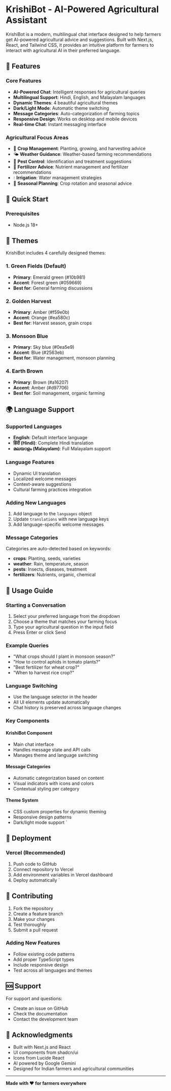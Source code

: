 # KrishiBot - AI-Powered Agricultural Assistant

KrishiBot is a modern, multilingual chat interface designed to help farmers get AI-powered agricultural advice and suggestions. Built with Next.js, React, and Tailwind CSS, it provides an intuitive platform for farmers to interact with agricultural AI in their preferred language.

## 🌾 Features

### Core Features
- **AI-Powered Chat**: Intelligent responses for agricultural queries
- **Multilingual Support**: Hindi, English, and Malayalam languages
- **Dynamic Themes**: 4 beautiful agricultural themes
- **Dark/Light Mode**: Automatic theme switching
- **Message Categories**: Auto-categorization of farming topics
- **Responsive Design**: Works on desktop and mobile devices
- **Real-time Chat**: Instant messaging interface

### Agricultural Focus Areas
- 🌱 **Crop Management**: Planting, growing, and harvesting advice
- 🌤️ **Weather Guidance**: Weather-based farming recommendations
- 🐛 **Pest Control**: Identification and treatment suggestions
- 🧪 **Fertilizer Advice**: Nutrient management and fertilizer recommendations
- 💧 **Irrigation**: Water management strategies
- 🌾 **Seasonal Planning**: Crop rotation and seasonal advice

## 🚀 Quick Start

### Prerequisites
- Node.js 18+ 

## 🎨 Themes

KrishiBot includes 4 carefully designed themes:

### 1. Green Fields (Default)
- **Primary**: Emerald green (#10b981)
- **Accent**: Forest green (#059669)
- **Best for**: General farming discussions

### 2. Golden Harvest
- **Primary**: Amber (#f59e0b)
- **Accent**: Orange (#ea580c)
- **Best for**: Harvest season, grain crops

### 3. Monsoon Blue
- **Primary**: Sky blue (#0ea5e9)
- **Accent**: Blue (#2563eb)
- **Best for**: Water management, monsoon planning

### 4. Earth Brown
- **Primary**: Brown (#a16207)
- **Accent**: Amber (#d97706)
- **Best for**: Soil management, organic farming

## 🌍 Language Support

### Supported Languages
- **English**: Default interface language
- **हिंदी (Hindi)**: Complete Hindi translation
- **മലയാളം (Malayalam)**: Full Malayalam support

### Language Features
- Dynamic UI translation
- Localized welcome messages
- Context-aware suggestions
- Cultural farming practices integration


### Adding New Languages
1. Add language to the `languages` object
2. Update `translations` with new language keys
3. Add language-specific welcome messages

### Message Categories
Categories are auto-detected based on keywords:
- **crops**: Planting, seeds, varieties
- **weather**: Rain, temperature, season
- **pests**: Insects, diseases, treatment
- **fertilizers**: Nutrients, organic, chemical

## 📱 Usage Guide

### Starting a Conversation
1. Select your preferred language from the dropdown
2. Choose a theme that matches your farming focus
3. Type your agricultural question in the input field
4. Press Enter or click Send

### Example Queries
- "What crops should I plant in monsoon season?"
- "How to control aphids in tomato plants?"
- "Best fertilizer for wheat crop?"
- "When to harvest rice crop?"

### Language Switching
- Use the language selector in the header
- All UI elements update automatically
- Chat history is preserved across language changes


### Key Components

#### KrishiBot Component
- Main chat interface
- Handles message state and API calls
- Manages theme and language switching

#### Message Categories
- Automatic categorization based on content
- Visual indicators with icons and colors
- Contextual styling per category

#### Theme System
- CSS custom properties for dynamic theming
- Responsive design patterns
- Dark/light mode support
`

## 🚀 Deployment

### Vercel (Recommended)
1. Push code to GitHub
2. Connect repository to Vercel
3. Add environment variables in Vercel dashboard
4. Deploy automatically
`

## 🤝 Contributing

1. Fork the repository
2. Create a feature branch
3. Make your changes
4. Test thoroughly
5. Submit a pull request

### Adding New Features
- Follow existing code patterns
- Add proper TypeScript types
- Include responsive design
- Test across all languages and themes



## 🆘 Support

For support and questions:
- Create an issue on GitHub
- Check the documentation
- Contact the development team

## 🙏 Acknowledgments

- Built with Next.js and React
- UI components from shadcn/ui
- Icons from Lucide React
- AI powered by Google Gemini
- Designed for Indian farmers and agricultural communities

---

**Made with ❤️ for farmers everywhere**
